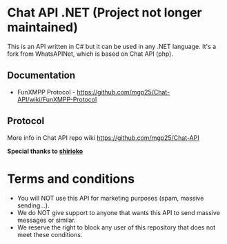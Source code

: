 Chat API .NET (Project not longer maintained)
===========

This is an API written in C# but it can be used in any .NET language. It's a fork from WhatsAPINet, which is based on Chat API (php).

## Documentation
* FunXMPP Protocol - https://github.com/mgp25/Chat-API/wiki/FunXMPP-Protocol

## Protocol
More info in Chat API repo wiki https://github.com/mgp25/Chat-API

**Special thanks to [shirioko](https://github.com/shirioko)**

# Terms and conditions

- You will NOT use this API for marketing purposes (spam, massive sending...).
- We do NOT give support to anyone that wants this API to send massive messages or similar.
- We reserve the right to block any user of this repository that does not meet these conditions.
